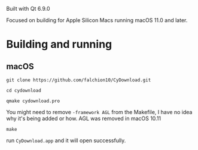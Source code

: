 Built with Qt 6.9.0

Focused on building for Apple Silicon Macs running macOS 11.0 and later.

# Building and running

## macOS
`git clone https://github.com/falchion10/CyDownload.git`

`cd cydownload`

`qmake cydownload.pro`

You might need to remove `-framework AGL` from the Makefile, I have no idea why it's being added or how. AGL was removed in macOS 10.11

`make`

run `CyDownload.app` and it will open successfully.
